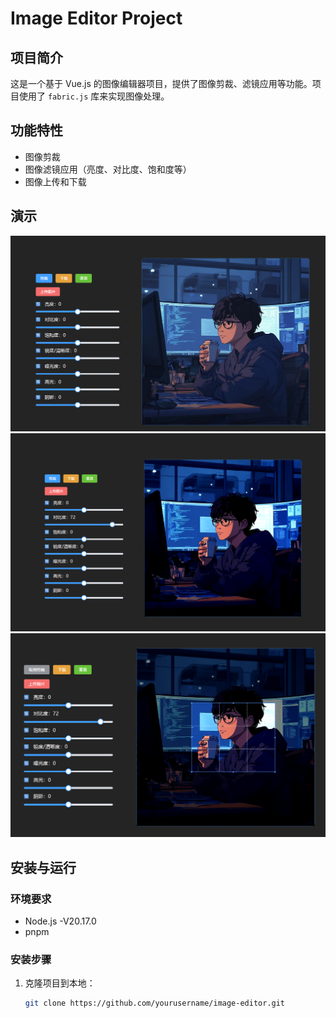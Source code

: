 # Image Editor Project

## 项目简介

这是一个基于 Vue.js 的图像编辑器项目，提供了图像剪裁、滤镜应用等功能。项目使用了 `fabric.js` 库来实现图像处理。

## 功能特性

- 图像剪裁
- 图像滤镜应用（亮度、对比度、饱和度等）
- 图像上传和下载

## 演示

![原图片](/src/assets/image-1.png)
![图片处理](/src/assets/image-2.png)
![剪裁](/src/assets/image-3.png)

## 安装与运行

### 环境要求

- Node.js -V20.17.0
- pnpm

### 安装步骤

1. 克隆项目到本地：

   ```bash
   git clone https://github.com/yourusername/image-editor.git
   ```
